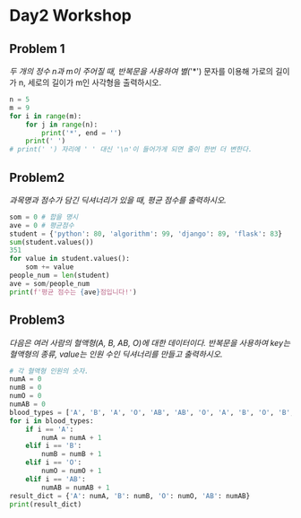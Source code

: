 # Day2 Workshop

## Problem 1

*두 개의 정수 n과 m이 주어질 때, 반복문을 사용하여 별(*'*') 문자를 이용해 가로의 길이가 n, 세로의 길이가 m인 사각형을 출력하시오.

```python
n = 5
m = 9
for i in range(m):
    for j in range(n):
        print('*', end = '')
    print(' ')
# print(' ') 자리에 ' ' 대신 '\n'이 들어가게 되면 줄이 한번 더 변한다.    
```

## Problem2

*과목명과 점수가 담긴 딕셔너리가 있을 때, 평균 점수를 출력하시오.*

```python
som = 0 # 합을 명시
ave = 0 # 평균점수
student = {'python': 80, 'algorithm': 99, 'django': 89, 'flask': 83}
sum(student.values())
351
for value in student.values():
    som += value
people_num = len(student)
ave = som/people_num
print(f'평균 점수는 {ave}점입니다!')
```

## Problem3

*다음은 여러 사람의 혈액형(A, B, AB, O)에 대한 데이터이다. 반복문을 사용하여 key는 혈액형의 종류, value는 인원 수인 딕셔너리를 만들고 출력하시오.*

```python
# 각 혈액형 인원의 숫자.
numA = 0
numB = 0
numO = 0
numAB = 0
blood_types = ['A', 'B', 'A', 'O', 'AB', 'AB', 'O', 'A', 'B', 'O', 'B', 'AB']
for i in blood_types:
    if i == 'A':
        numA = numA + 1
    elif i == 'B':
        numB = numB + 1
    elif i == 'O':
        numO = numO + 1
    elif i == 'AB':
        numAB = numAB + 1
result_dict = {'A': numA, 'B': numB, 'O': numO, 'AB': numAB}
print(result_dict)
```









